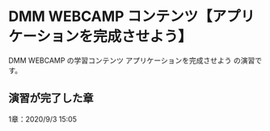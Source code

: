 # DMM WEBCAMP コンテンツ【アプリケーションを完成させよう】

DMM WEBCAMP の学習コンテンツ アプリケーションを完成させよう の演習です。


## 演習が完了した章

1章：2020/9/3 15:05
